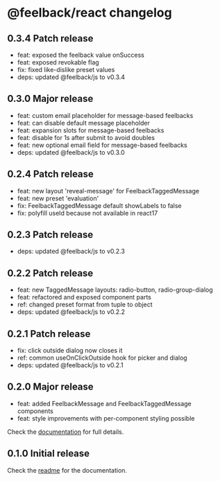 # @feelback/react changelog

## 0.3.4 Patch release
- feat: exposed the feelback value onSuccess
- feat: exposed revokable flag
- fix: fixed like-dislike preset values
- deps: updated @feelback/js to v0.3.4

## 0.3.0 Major release
- feat: custom email placeholder for message-based feelbacks
- feat: can disable default message placeholder
- feat: expansion slots for message-based feelbacks
- feat: disable for 1s after submit to avoid doubles
- feat: new optional email field for message-based feelbacks
- deps: updated @feelback/js to v0.3.0

## 0.2.4 Patch release
- feat: new layout 'reveal-message' for FeelbackTaggedMessage
- feat: new preset 'evaluation'
- fix: FeelbackTaggedMessage default showLabels to false
- fix: polyfill useId because not available in react17

## 0.2.3 Patch release
- deps: updated @feelback/js to v0.2.3

## 0.2.2 Patch release
- feat: new TaggedMessage layouts: radio-button, radio-group-dialog
- feat: refactored and exposed component parts
- ref: changed preset format from tuple to object
- deps: updated @feelback/js to v0.2.2

## 0.2.1 Patch release
- fix: click outside dialog now closes it
- ref: common useOnClickOutside hook for picker and dialog
- deps: updated @feelback/js to v0.2.1

## 0.2.0 Major release
- feat: added FeelbackMessage and FeelbackTaggedMessage components
- feat: style improvements with per-component styling possible

Check the [documentation](https://www.feelback.dev/docs) for full details.

## 0.1.0 Initial release
Check the [readme](readme.md) for the documentation.
